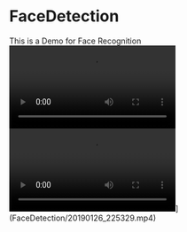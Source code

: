# FaceDetection

This is a Demo for Face Recognition  
![](20190126_225329.mp4)
![](20190126_225329.mp4)](FaceDetection/20190126_225329.mp4)

